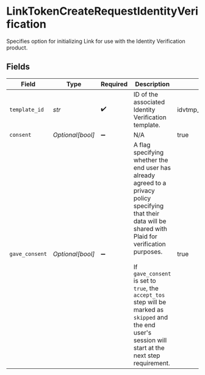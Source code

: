 # LinkTokenCreateRequestIdentityVerification

Specifies option for initializing Link for use with the Identity Verification product.


## Fields

| Field                                                                                                                                                                                                                                                                                                                    | Type                                                                                                                                                                                                                                                                                                                     | Required                                                                                                                                                                                                                                                                                                                 | Description                                                                                                                                                                                                                                                                                                              | Example                                                                                                                                                                                                                                                                                                                  |
| ------------------------------------------------------------------------------------------------------------------------------------------------------------------------------------------------------------------------------------------------------------------------------------------------------------------------ | ------------------------------------------------------------------------------------------------------------------------------------------------------------------------------------------------------------------------------------------------------------------------------------------------------------------------ | ------------------------------------------------------------------------------------------------------------------------------------------------------------------------------------------------------------------------------------------------------------------------------------------------------------------------ | ------------------------------------------------------------------------------------------------------------------------------------------------------------------------------------------------------------------------------------------------------------------------------------------------------------------------ | ------------------------------------------------------------------------------------------------------------------------------------------------------------------------------------------------------------------------------------------------------------------------------------------------------------------------ |
| `template_id`                                                                                                                                                                                                                                                                                                            | *str*                                                                                                                                                                                                                                                                                                                    | :heavy_check_mark:                                                                                                                                                                                                                                                                                                       | ID of the associated Identity Verification template.                                                                                                                                                                                                                                                                     | idvtmp_4FrXJvfQU3zGUR                                                                                                                                                                                                                                                                                                    |
| `consent`                                                                                                                                                                                                                                                                                                                | *Optional[bool]*                                                                                                                                                                                                                                                                                                         | :heavy_minus_sign:                                                                                                                                                                                                                                                                                                       | N/A                                                                                                                                                                                                                                                                                                                      | true                                                                                                                                                                                                                                                                                                                     |
| `gave_consent`                                                                                                                                                                                                                                                                                                           | *Optional[bool]*                                                                                                                                                                                                                                                                                                         | :heavy_minus_sign:                                                                                                                                                                                                                                                                                                       | A flag specifying whether the end user has already agreed to a privacy policy specifying that their data will be shared with Plaid for verification purposes.<br/><br/>If `gave_consent` is set to `true`, the `accept_tos` step will be marked as `skipped` and the end user's session will start at the next step requirement. | true                                                                                                                                                                                                                                                                                                                     |